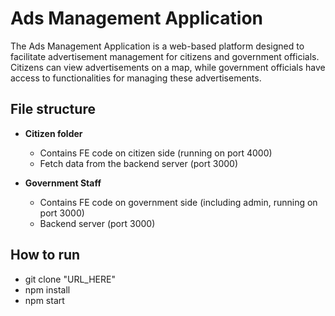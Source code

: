 # Ads Management Application
The Ads Management Application is a web-based platform designed to facilitate advertisement management for citizens and government officials. Citizens can view advertisements on a map, while government officials have access to functionalities for managing these advertisements.

## File structure

- **Citizen folder**
  - Contains FE code on citizen side (running on port 4000)
  - Fetch data from the backend server (port 3000)

- **Government Staff**
  - Contains FE code on government side (including admin, running on port 3000)
  - Backend server (port 3000)

## How to run
  - git clone "URL_HERE"
  - npm install
  - npm start
